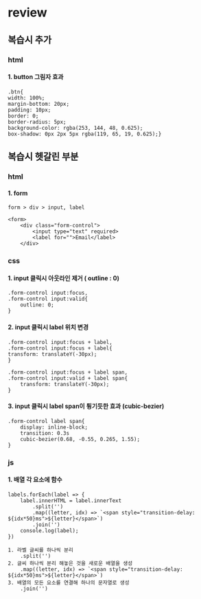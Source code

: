 # review

## 복습시 추가

### html

#### 1. button 그림자 효과

    .btn{
    width: 100%;
    margin-bottom: 20px;
    padding: 10px;
    border: 0;
    border-radius: 5px;
    background-color: rgba(253, 144, 48, 0.625);
    box-shadow: 0px 2px 5px rgba(119, 65, 19, 0.625);}

## 복습시 헷갈린 부분

### html

#### 1. form

    form > div > input, label

    <form>
        <div class="form-control">
            <input type="text" required>
            <label for="">Email</label>
        </div>

### css

#### 1. input 클릭시 아웃라인 제거 ( outline : 0)

    .form-control input:focus,
    .form-control input:valid{
        outline: 0;
    }

#### 2. input 클릭시 label 위치 변경

    .form-control input:focus + label,
    .form-control input:focus + label{
    transform: translateY(-30px);
    }

    .form-control input:focus + label span,
    .form-control input:valid + label span{
        transform: translateY(-30px);
    }

#### 3. input 클릭시 label span이 튕기듯한 효과 (cubic-bezier)

    .form-control label span{
        display: inline-block;
        transition: 0.3s
        cubic-bezier(0.68, -0.55, 0.265, 1.55);
    }

### js

#### 1. 배열 각 요소에 함수

    labels.forEach(label => {
        label.innerHTML = label.innerText
            .split('')
            .map((letter, idx) => `<span style="transition-delay: ${idx*50}ms">${letter}</span>`)
            .join('')
        console.log(label);
    })

    1. 라벨 글씨를 하나씩 분리
        .split('')
    2. 글씨 하나씩 분리 해놓은 것을 새로운 배열을 생성
        .map((letter, idx) => `<span style="transition-delay: ${idx*50}ms">${letter}</span>`)
    3. 배열의 모든 요소를 연결해 하나의 문자열로 생성
        .join('')
